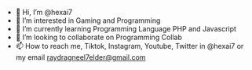 - 👋 Hi, I’m @hexai7
- 👀 I’m interested in Gaming and Programming
- 🌱 I’m currently learning Programming Language PHP and Javascript
- 💞️ I’m looking to collaborate on Programming Collab
- 📫 How to reach me, Tiktok, Instagram, Youtube, Twitter in @hexai7 or my email raydragneel7elder@gmail.com

<!---
hexai7/hexai7 is a ✨ special ✨ repository because its `README.md` (this file) appears on your GitHub profile.
You can click the Preview link to take a look at your changes.
--->
